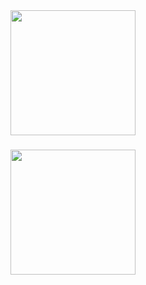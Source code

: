 <img src="https://github.com/user-attachments/assets/d40cb251-ff67-4e5b-b1bc-2ada966de564" width="200px">

###

<img src="https://github.com/user-attachments/assets/2d42e734-e70f-4b6f-ae18-726daa996232" width="200px">
